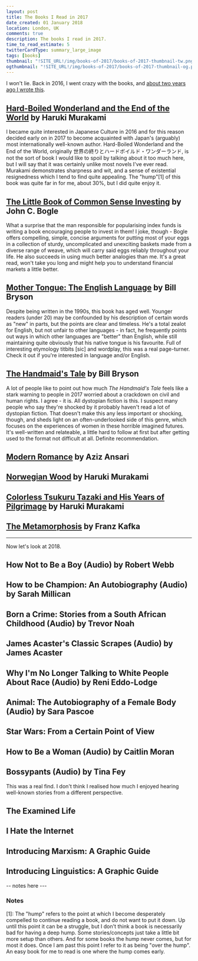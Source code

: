 ```yaml
---
layout: post
title: The Books I Read in 2017
date_created: 01 January 2018
location: London, UK
comments: true
description: The books I read in 2017.
time_to_read_estimate: 5
twitterCardType: summary_large_image
tags: [books]
thumbnail: "!SITE_URL!/img/books-of-2017/books-of-2017-thumbnail-tw.png"
ogthumbnail: "!SITE_URL!/img/books-of-2017/books-of-2017-thumbnail-og.png"
---
```


<!-- KEEP IT TO 560 characters -->

I won't lie. Back in 2016, I went crazy with the books, and [about two years ago I wrote this](/blogs/books-of-2016).

## [Hard-Boiled Wonderland and the End of the World](https://www.amazon.co.uk/d/Books/Hard-Boiled-Wonderland-End-World-Haruki-Murakami/0099448785/?tag=daplad-21) by Haruki Murakami

I became quite interested in Japanese Culture in 2016 and for this reason decided early on in 2017 to become acquainted with Japan's (arguably) most internationally well-known author. Hard-Boiled Wonderland and the End of the World, originally 世界の終りとハードボイルド・ワンダーランド, is not the sort of book I would like to spoil by talking about it too much here, but I will say that it was certainly unlike most novels I've ever read. Murakami demonstrates sharpness and wit, and a sense of existential resignedness which I tend to find quite appealing. The "hump"[1] of this book was quite far in for me, about 30%, but I did quite enjoy it.

## [The Little Book of Common Sense Investing](https://www.amazon.co.uk/d/Books/Little-Commonsense-Investing-Guarantee-Market-Returns-Profits/0470102101?tag=daplad-21) by John C. Bogle

What a surprise that the man responsible for popularising index funds is writing a book encouraging people to invest in them! I joke, though - Bogle offers compelling, simple, concise arguments for putting most of your eggs in a collection of sturdy, uncomplicated and unexciting baskets made from a diverse range of weave, which will carry said eggs reliably throughout your life. He also succeeds in using much better analogies than me. It's a great read, won't take you long and might help you to understand financial markets a little better.

## [Mother Tongue: The English Language](https://www.amazon.co.uk/d/Books/Mother-Tongue-Story-English-Language-Bill-Bryson/0141040084?tag=daplad-21) by Bill Bryson

Despite being written in the 1990s, this book has aged well. Younger readers (under 20) may be confounded by his description of certain words as "new" in parts, but the points are clear and timeless. He's a total zealot for English, but not unfair to other languages - in fact, he frequently points out ways in which other languages are "better" than English, while still maintaining quite obviously that his native tongue is his favourite. Full of interesting etymology titbits [sic] and wordplay, this was a real page-turner. Check it out if you're interested in language and/or English.

## [The Handmaid's Tale](https://www.amazon.co.uk/d/Books/Mother-Tongue-Story-English-Language-Bill-Bryson/0141040084?tag=daplad-21) by Bill Bryson

A lot of people like to point out how much _The Handmaid's Tale_ feels like a stark warning to people in 2017 worried about a crackdown on civil and human rights. I agree - it is. All dystopian fiction is this. I suspect many people who say they're shocked by it probably haven't read a lot of dystopian fiction. That doesn't make this any less important or shocking, though, and sheds light on an often-underlooked side of this genre, which focuses on the experiences of women in these horrible imagined futures. It's well-written and relateable, a little hard to follow at first but after getting used to the format not difficult at all. Definite recommendation.

## [Modern Romance]() by Aziz Ansari

## [Norwegian Wood](https://www.amazon.co.uk/gp/product/B005TKD6NY?tag=daplad-21) by Haruki Murakami

## [Colorless Tsukuru Tazaki and His Years of Pilgrimage](https://www.amazon.co.uk/gp/product/B00I3DNUR6?tag=daplad-21) by Haruki Murakami

## [The Metamorphosis](https://www.amazon.co.uk/gp/product/B01N7KS3X7?tag=daplad-21) by Franz Kafka

---

Now let's look at 2018.

## How Not to Be a Boy (Audio) by Robert Webb

## How to be Champion: An Autobiography (Audio) by Sarah Millican

## Born a Crime: Stories from a South African Childhood (Audio) by Trevor Noah

## James Acaster's Classic Scrapes (Audio) by James Acaster

## Why I'm No Longer Talking to White People About Race (Audio) by Reni Eddo-Lodge

## Animal: The Autobiography of a Female Body (Audio) by Sara Pascoe

## Star Wars: From a Certain Point of View

## How to Be a Woman (Audio) by Caitlin Moran

## Bossypants (Audio) by Tina Fey

This was a real find. I don't think I realised how much I enjoyed hearing well-known stories from a different perspective.

## The Examined Life



## I Hate the Internet

## Introducing Marxism: A Graphic Guide

## Introducing Linguistics: A Graphic Guide

-- notes here ---

### Notes

[1]: The "hump" refers to the point at which I become desperately compelled to continue reading a book, and do not want to put it down. Up until this point it can be a struggle, but I don't think a book is necessarily bad for having a deep hump. Some stories/concepts just take a little bit more setup than others. And for some books the hump never comes, but for most it does. Once I am past this point I refer to it as being "over the hump". An easy book for me to read is one where the hump comes early.
